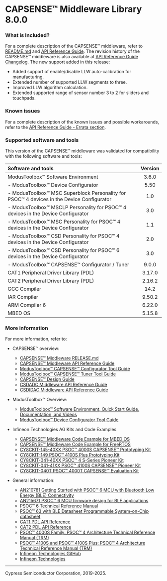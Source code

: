 # CAPSENSE™ Middleware Library 8.0.0

### What is Included?
For a complete description of the CAPSENSE™ middleware, refer to [README.md](./README.md) and [API Reference Guide](https://infineon.github.io/capsense/capsense_api_reference_manual/html/index.html).
The revision history of the CAPSENSE™ middleware is also available at [API Reference Guide Changelog](https://infineon.github.io/capsense/capsense_api_reference_manual/html/index.html#section_capsense_changelog).
The new support added in this release:
* Added support of enable/disable LLW auto-calibration for manufacturing.
* Extended number of supported LLW segments to three.
* Improved LLW algorithm calculation.
* Extended supported range of sensor number 3 to 2 for sliders and touchpads. 

### Known issues
For a complete description of the known issues and possible workarounds, refer to the [API Reference Guide - Errata section](https://infineon.github.io/capsense/capsense_api_reference_manual/html/index.html#section_capsense_errata).

### Supported software and tools
This version of the CAPSENSE™ middleware was validated for compatibility with the following software and tools:

| Software and tools                                                                                | Version |
| :---                                                                                              | :----:  |
| ModusToolbox™ Software Environment                                                                | 3.6.0   |
| - ModusToolbox™ Device Configurator                                                               | 5.50    |
| - ModusToolbox™ MSC Superblock Personality for PSOC™ 4 devices in the Device Configurator         | 1.0     |
| - ModusToolbox™ MSCLP Personality for PSOC™ 4 devices in the Device Configurator                  | 3.0     |
| - ModusToolbox™ MSC Personality for PSOC™ 4 devices in the Device Configurator                    | 1.1     |
| - ModusToolbox™ CSD Personality for PSOC™ 4 devices in the Device Configurator                    | 2.0     |
| - ModusToolbox™ CSD Personality for PSOC™ 6 devices in the Device Configurator                    | 3.0     |
| - ModusToolbox™ CAPSENSE™ Configurator / Tuner                                                    | 9.0.0   |
| CAT1 Peripheral Driver Library (PDL)                                                              | 3.17.0  |
| CAT2 Peripheral Driver Library (PDL)                                                              | 2.16.2  |
| GCC Compiler                                                                                      | 14.2    |
| IAR Compiler                                                                                      | 9.50.2  |
| ARM Compiler 6                                                                                    | 6.22.0  |
| MBED OS                                                                                           | 5.15.8  |

### More information
For more information, refer to:
* CAPSENSE™ overview:
  * [CAPSENSE™ Middleware RELEASE.md](./RELEASE.md)
  * [CAPSENSE™ Middleware API Reference Guide](https://infineon.github.io/capsense/capsense_api_reference_manual/html/index.html)
  * [ModusToolbox™ CAPSENSE™ Configurator Tool Guide](www.infineon.com/ModusToolboxCapSenseConfig)
  * [ModusToolbox™ CAPSENSE™ Tuner Tool Guide](www.infineon.com/ModusToolboxCapSenseTuner)
  * [CAPSENSE™ Design Guide](https://www.infineon.com/dgdl/Infineon-AN85951_PSOC_4_and_PSOC_6_MCU_CapSense_Design_Guide-ApplicationNotes-v27_00-EN.pdf?fileId=8ac78c8c7cdc391c017d0723535d4661)
  * [CSDADC Middleware API Reference Guide](https://infineon.github.io/csdadc/csdadc_api_reference_manual/html/index.html)
  * [CSDIDAC Middleware API Reference Guide](https://infineon.github.io/csdidac/csdidac_api_reference_manual/html/index.html)

* ModusToolbox™ Overview:
  * [ModusToolbox™ Software Environment, Quick Start Guide, Documentation, and Videos](https://www.infineon.com/cms/en/design-support/tools/sdk/modustoolbox-software)
  * [ModusToolbox™ Device Configurator Tool Guide](https://www.infineon.com/ModusToolboxDeviceConfig)

* Infineon Technologies AG Kits and Code Examples
  * [CAPSENSE™ Middleware Code Example for MBED OS](https://github.com/Infineon/mbed-os-example-capsense)
  * [CAPSENSE™ Middleware Code Example for FreeRTOS](https://github.com/Infineon/mtb-example-psoc6-emwin-eink-freertos)
  * [CY8CKIT-145-40XX PSOC™ 4000S CAPSENSE™ Prototyping Kit](https://www.infineon.com/cms/en/product/evaluation-boards/cy8ckit-145-40xx)
  * [CY8CKIT-149 PSOC™ 4100S Plus Prototyping Kit](https://www.infineon.com/cms/en/product/evaluation-boards/cy8ckit-149)
  * [CY8CKIT-041-40XX PSOC™ 4 S-Series Pioneer Kit](https://www.infineon.com/dgdl/Infineon-CY8CKIT-041-40XX_PSOC_4_S-Series_Pioneer_Kit_Quick_Start_Guide-UserManual-v01_00-EN.pdf?fileId=8ac78c8c7d0d8da4017d0efc44781263)
  * [CY8CKIT-041-41XX PSOC™ 4100S CAPSENSE™ Pioneer Kit](https://www.infineon.com/cms/en/product/evaluation-boards/cy8ckit-041-41xx/)
  * [CY8CKIT-040T PSOC™ 4000T CAPSENSE™ Evaluation Kit](https://www.infineon.com/cms/en/product/evaluation-boards/cy8ckit-040t/)

* General information:
  * [AN210781 Getting Started with PSOC™ 6 MCU with Bluetooth Low Energy (BLE) Connectivity](https://www.infineon.com/dgdl/Infineon-AN210781_Getting_Started_with_PSOC_6_MCU_with_Bluetooth_Low_Energy_(BLE)_Connectivity_on_PSOC_Creator-ApplicationNotes-v05_00-EN.pdf?fileId=8ac78c8c7cdc391c017d0d311f536528)
  * [AN215671 PSOC&trade; 6 MCU firmware design for BLE applications](https://www.infineon.com/cms/en/search.html#!term=AN215671&view=downloads)
  * [PSOC™ 6 Technical Reference Manual](https://www.infineon.com/dgdl/Infineon-PSOC_6_MCU_PSOC_63_with_BLE_Architecture_Technical_Reference_Manual-AdditionalTechnicalInformation-v11_00-EN.pdf?fileId=8ac78c8c7d0d8da4017d0f946fea01ca)
  * [PSOC™ 63 with BLE Datasheet Programmable System-on-Chip datasheet](https://www.infineon.com/dgdl/Infineon-PSOC_6_MCU_PSOC_63_with_BLE_Datasheet_Programmable_System-on-Chip_(PSOC)-DataSheet-v16_00-EN.pdf?fileId=8ac78c8c7d0d8da4017d0ee4efe46c37)
  * [CAT1 PDL API Reference](https://infineon.github.io/mtb-pdl-cat1/pdl_api_reference_manual/html/index.html)
  * [CAT2 PDL API Reference](https://infineon.github.io/mtb-pdl-cat2/pdl_api_reference_manual/html/index.html)
  * [PSOC™ 4000S Family: PSOC™ 4 Architecture Technical Reference Manual (TRM)](https://www.infineon.com/dgdl/Infineon-PSOC_4000S_Family_PSOC_4_Architecture_Technical_Reference_Manual_(TRM)-AdditionalTechnicalInformation-v04_00-EN.pdf?fileId=8ac78c8c7d0d8da4017d0f915c737eb7)
  * [PSOC™ 4100S and PSOC™ 4100S Plus: PSOC™ 4 Architecture Technical Reference Manual (TRM)](https://www.infineon.com/dgdl/Infineon-PSOC_4100S_and_PSOC_4100S_Plus_PSOC_4_Architecture_TRM-AdditionalTechnicalInformation-v12_00-EN.pdf?fileId=8ac78c8c7d0d8da4017d0f9433460188)
  * [Infineon Technologies GitHub](https://github.com/Infineon)
  * [Infineon Technologies](http://www.infineon.com)

---
Cypress Semiconductor Corporation, 2019-2025.
